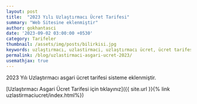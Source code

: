 ```yaml
---
layout: post
title:  "2023 Yılı Uzlaştırmacı Ücret Tarifesi"
summary: "Web Sitesine eklenmiştir"
author: gokhantasci
date: '2023-09-02 03:00:00 +0530'
category: Tarifeler
thumbnail: /assets/img/posts/bilirkisi.jpg
keywords: uzlaştırmacı, uzlastirmaci, uzlaştırmacı ücret, ücret tarifesi
permalink: /blog/uzlastirmaci-asgari-ucret-2023/
usemathjax: true
---
```


2023 Yılı Uzlaştırmacı asgari ücret tarifesi sisteme eklenmiştir. 


[Uzlaştırmacı Asgari Ücret Tarifesi için tıklayınız]({{ site.url }}{% link uzlastirmaciucret/index.html%})
